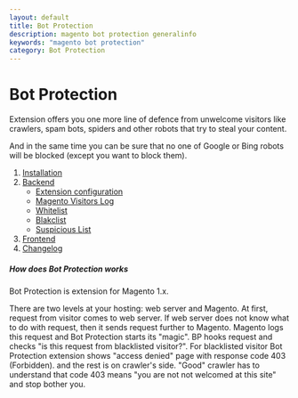 ```yaml
---
layout: default
title: Bot Protection
description: magento bot protection generalinfo
keywords: "magento bot protection"
category: Bot Protection
---
```


# Bot Protection

Extension offers you one more line of defence from unwelcome visitors like
crawlers, spam bots, spiders and other robots that try to steal your content.

And in the same time you can be sure that no one of Google or Bing robots will
be blocked (except you want to block them).

 1. [Installation](installation/)
 2. [Backend](backend/)
    - [Extension configuration](backend/extension-configuration/)
    - [Magento Visitors Log](backend/magento-visitor-log/)
    - [Whitelist](backend/whitelist/)
    - [Blakclist](backend/blacklist/)
    - [Suspicious List](backend/suspicious-list/)
 3. [Frontend](frontend/)
 4. [Changelog](changelog/)

##### How does Bot Protection works

Bot Protection is extension for Magento 1.x.

There are two levels at your hosting: web server and Magento. At first,
request from visitor comes to web server. If web server does not know what to
do with request, then it sends request further to Magento. Magento logs this
request and Bot Protection starts its "magic". BP hooks request and checks
"is this request from blacklisted visitor?". For blacklisted visitor Bot
Protection extension shows "access denied" page with response code 403
(Forbidden). and the rest is on crawler's side. "Good" crawler has to
understand that code 403 means "you are not not welcomed at this site" and
stop bother you.

